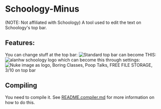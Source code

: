 # Schoology-Minus
(NOTE: Not affiliated with Schoology) A tool used to edit the text on Schoology's top bar.

## Features:
You can change stuff at the top bar:
![Standard top bar](https://user-images.githubusercontent.com/79176077/170195616-4ea9d1cf-dd9e-4d55-9330-336872c70aee.png)
can become THIS:
![alanhw schoology logo](https://user-images.githubusercontent.com/79176077/170195554-d2cc48ab-7e32-439a-8932-c7b861f5e634.png)
which can become this through settings:
![Nuke image as logo, Boring Classes, Poop Talks, FREE FILE STORAGE, 3/10 on top bar](https://user-images.githubusercontent.com/79176077/170195475-3d820cc7-d66e-4043-8ce8-fae102147841.png)
## Compiling
You need to compile it. See [README.compiler.md](README.compiler.md) for
more information on how to do this.

